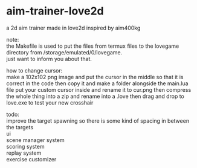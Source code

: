 # aim-trainer-love2d

a 2d aim trainer made in love2d inspired by aim400kg

note:  
    the Makefile is used to put the files from termux files to the lovegame directory from /storage/emulated/0/lovegame.  
just want to inform you about that.  

how to change cursor:  
    make a 102x102 png image and put the cursor in the middle so that it is correct in the code then copy it and make a folder alongside the main.lua file put your custom cursor inside and rename it to cur.png then compress the whole thing into a zip and rename into a .love then drag and drop to love.exe to test your new crosshair  

todo:  
    improve the target spawning so there is some kind of spacing in between the targets  
    ui  
    scene manager system  
    scoring system  
    replay system  
    exercise customizer  
